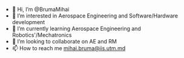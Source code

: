 - 👋 Hi, I’m @BrumaMihai
- 👀 I’m interested in Aerospace Engineering and Software/Hardware development
- 🌱 I’m currently learning Aerospace Engineering and Robotics'/Mechatronics
- 💞️ I’m looking to collaborate on AE and RM
- 📫 How to reach me mihai.bruma@iis.utm.md

<!---
BrumaMihai/BrumaMihai is a ✨ special ✨ repository because its `README.md` (this file) appears on your GitHub profile.
You can click the Preview link to take a look at your changes.
--->
